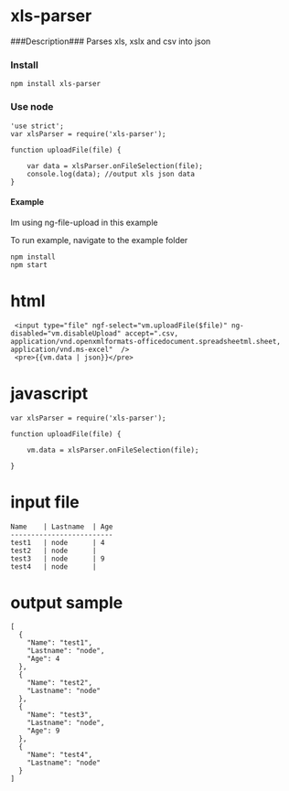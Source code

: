 # xls-parser #

###Description###
Parses xls, xslx and csv into json

### Install ###
````
npm install xls-parser
````

### Use node ###

````
'use strict';
var xlsParser = require('xls-parser');

function uploadFile(file) {
	
	var data = xlsParser.onFileSelection(file);
	console.log(data); //output xls json data
}

````

#### Example ####

Im using ng-file-upload in this example

To run example, navigate to the example folder

````
npm install
npm start
````

# html #
````
 <input type="file" ngf-select="vm.uploadFile($file)" ng-disabled="vm.disableUpload" accept=".csv, application/vnd.openxmlformats-officedocument.spreadsheetml.sheet, application/vnd.ms-excel"  />
 <pre>{{vm.data | json}}</pre>
````

# javascript #
````
var xlsParser = require('xls-parser');

function uploadFile(file) {
	
	vm.data = xlsParser.onFileSelection(file);
	
}
````
# input file #
````
Name	| Lastname	| Age
-------------------------
test1	| node		| 4
test2	| node		|
test3	| node		| 9
test4	| node		|

````

# output sample #
````
[
  {
    "Name": "test1",
    "Lastname": "node",
    "Age": 4
  },
  {
    "Name": "test2",
    "Lastname": "node"
  },
  {
    "Name": "test3",
    "Lastname": "node",
    "Age": 9
  },
  {
    "Name": "test4",
    "Lastname": "node"
  }
]
````